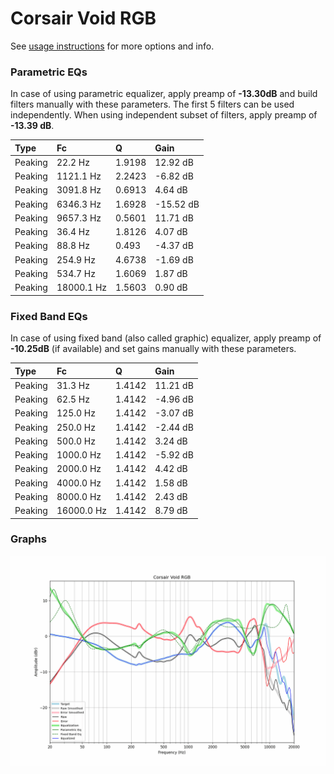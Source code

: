 # Corsair Void RGB
See [usage instructions](https://github.com/jaakkopasanen/AutoEq#usage) for more options and info.

### Parametric EQs
In case of using parametric equalizer, apply preamp of **-13.30dB** and build filters manually
with these parameters. The first 5 filters can be used independently.
When using independent subset of filters, apply preamp of **-13.39 dB**.

| Type    | Fc         |      Q | Gain      |
|:--------|:-----------|:-------|:----------|
| Peaking | 22.2 Hz    | 1.9198 | 12.92 dB  |
| Peaking | 1121.1 Hz  | 2.2423 | -6.82 dB  |
| Peaking | 3091.8 Hz  | 0.6913 | 4.64 dB   |
| Peaking | 6346.3 Hz  | 1.6928 | -15.52 dB |
| Peaking | 9657.3 Hz  | 0.5601 | 11.71 dB  |
| Peaking | 36.4 Hz    | 1.8126 | 4.07 dB   |
| Peaking | 88.8 Hz    | 0.493  | -4.37 dB  |
| Peaking | 254.9 Hz   | 4.6738 | -1.69 dB  |
| Peaking | 534.7 Hz   | 1.6069 | 1.87 dB   |
| Peaking | 18000.1 Hz | 1.5603 | 0.90 dB   |

### Fixed Band EQs
In case of using fixed band (also called graphic) equalizer, apply preamp of **-10.25dB**
(if available) and set gains manually with these parameters.

| Type    | Fc         |      Q | Gain     |
|:--------|:-----------|:-------|:---------|
| Peaking | 31.3 Hz    | 1.4142 | 11.21 dB |
| Peaking | 62.5 Hz    | 1.4142 | -4.96 dB |
| Peaking | 125.0 Hz   | 1.4142 | -3.07 dB |
| Peaking | 250.0 Hz   | 1.4142 | -2.44 dB |
| Peaking | 500.0 Hz   | 1.4142 | 3.24 dB  |
| Peaking | 1000.0 Hz  | 1.4142 | -5.92 dB |
| Peaking | 2000.0 Hz  | 1.4142 | 4.42 dB  |
| Peaking | 4000.0 Hz  | 1.4142 | 1.58 dB  |
| Peaking | 8000.0 Hz  | 1.4142 | 2.43 dB  |
| Peaking | 16000.0 Hz | 1.4142 | 8.79 dB  |

### Graphs
![](./Corsair%20Void%20RGB.png)